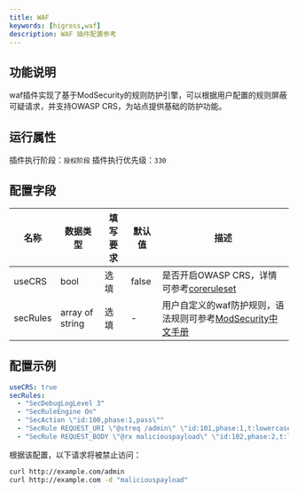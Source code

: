 ```yaml
---
title: WAF
keywords: [higress,waf]
description: WAF 插件配置参考
---
```


## 功能说明
waf插件实现了基于ModSecurity的规则防护引擎，可以根据用户配置的规则屏蔽可疑请求，并支持OWASP CRS，为站点提供基础的防护功能。

## 运行属性

插件执行阶段：`授权阶段`
插件执行优先级：`330`


## 配置字段
| 名称 | 数据类型 | 填写要求 |  默认值 | 描述 |
| -------- | -------- | -------- | -------- | -------- |
| useCRS | bool | 选填 | false | 是否开启OWASP CRS，详情可参考[coreruleset](https://github.com/coreruleset/coreruleset/tree/v3.3.2) |
| secRules | array of string | 选填 | - | 用户自定义的waf防护规则，语法规则可参考[ModSecurity中文手册](http://www.modsecurity.cn/chm/) |

## 配置示例
```yaml
useCRS: true
secRules: 
  - "SecDebugLogLevel 3"
  - "SecRuleEngine On"
  - "SecAction \"id:100,phase:1,pass\""
  - "SecRule REQUEST_URI \"@streq /admin\" \"id:101,phase:1,t:lowercase,deny\""
  - "SecRule REQUEST_BODY \"@rx maliciouspayload\" \"id:102,phase:2,t:lowercase,deny\""
```

根据该配置，以下请求将被禁止访问：
```bash
curl http://example.com/admin
curl http://example.com -d "maliciouspayload"
```
